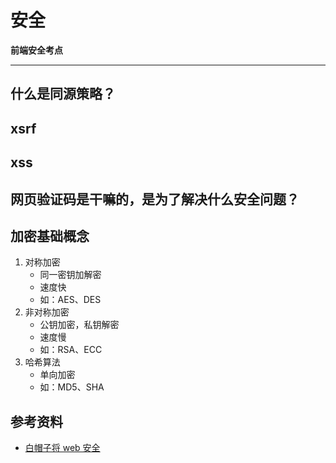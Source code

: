 # 安全

**前端安全考点**

---

## 什么是同源策略？

## xsrf

## xss

## 网页验证码是干嘛的，是为了解决什么安全问题？

## 加密基础概念

1. 对称加密
   - 同一密钥加解密
   - 速度快
   - 如：AES、DES
2. 非对称加密
   - 公钥加密，私钥解密
   - 速度慢
   - 如：RSA、ECC
3. 哈希算法
   - 单向加密
   - 如：MD5、SHA

## 参考资料

- [白帽子将 web 安全](https://book.douban.com/subject/10546925//)
